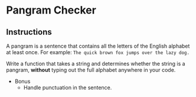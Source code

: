 # Pangram Checker

## Instructions

A pangram is a sentence that contains all the letters of the English alphabet at least once. For example: `The quick brown fox jumps over the lazy dog.`

Write a function that takes a string and determines whether the string is a pangram, **without** typing out the full alphabet anywhere in your code.

* Bonus
  * Handle punctuation in the sentence.
